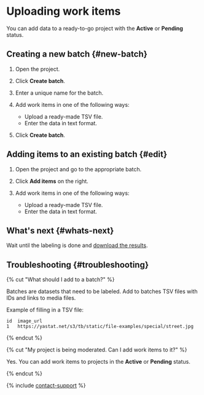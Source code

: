 # Uploading work items

You can add data to a ready-to-go project with the **Active** or **Pending** status.

## Creating a new batch {#new-batch}

1. Open the project.
1. Click **Create batch**.
1. Enter a unique name for the batch.
1. Add work items in one of the following ways:

    - Upload a ready-made TSV file.
    - Enter the data in text format.

1. Click **Create batch**.

## Adding items to an existing batch {#edit}

1. Open the project and go to the appropriate batch.
1. Click **Add items** on the right.
1. Add work items in one of the following ways:

    - Upload a ready-made TSV file.
    - Enter the data in text format.

## What's next {#whats-next}

Wait until the labeling is done and [download the results](download-results.md).

## Troubleshooting {#troubleshooting}

{% cut "What should I add to a batch?" %}

Batches are datasets that need to be labeled. Add to batches TSV files with IDs and links to media files.

Example of filling in a TSV file:

```
id  image_url
1   https://yastat.net/s3/tb/static/file-examples/special/street.jpg
```

{% endcut %}

{% cut "My project is being moderated. Can I add work items to it?" %}

Yes. You can add work items to projects in the **Active** or **Pending** status.

{% endcut %}

{% include [contact-support](_includes/contact-support.md) %}